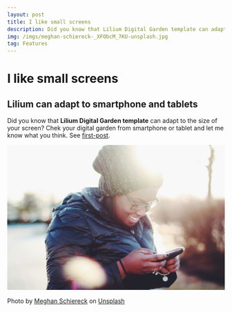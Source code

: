 ```yaml
---
layout: post
title: I like small screens
description: Did you know that Lilium Digital Garden template can adapt to the size of your screen? Chek your digital garden from smartphone or tablet and let me know what you think!
img: /imgs/meghan-schiereck-_XFObcM_7KU-unsplash.jpg
tag: Features
---
```


# I like small screens

## Lilium can adapt to smartphone and tablets

Did you know that **Lilium Digital Garden template** can adapt to the size of your screen? Chek your digital garden from smartphone or tablet and let me know what you think.
See [first-post](first-post.md).

![I like small screens](/imgs/meghan-schiereck-_XFObcM_7KU-unsplash.jpg)




<span>Photo by <a href="https://unsplash.com/@meghanschiereck?utm_source=unsplash&amp;utm_medium=referral&amp;utm_content=creditCopyText">Meghan Schiereck</a> on <a href="https://unsplash.com/s/photos/smartphone?utm_source=unsplash&amp;utm_medium=referral&amp;utm_content=creditCopyText">Unsplash</a></span>